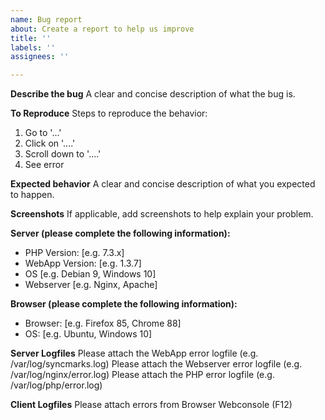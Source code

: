 ```yaml
---
name: Bug report
about: Create a report to help us improve
title: ''
labels: ''
assignees: ''

---
```


**Describe the bug**
A clear and concise description of what the bug is.

**To Reproduce**
Steps to reproduce the behavior:
1. Go to '...'
2. Click on '....'
3. Scroll down to '....'
4. See error

**Expected behavior**
A clear and concise description of what you expected to happen.

**Screenshots**
If applicable, add screenshots to help explain your problem.

**Server (please complete the following information):**
 - PHP Version: [e.g. 7.3.x]
 - WebApp Version: [e.g. 1.3.7]
 - OS [e.g. Debian 9, Windows 10]
 - Webserver [e.g. Nginx, Apache]

**Browser (please complete the following information):**
 - Browser: [e.g. Firefox 85, Chrome 88]
 - OS: [e.g. Ubuntu, Windows 10]

**Server Logfiles**
Please attach the WebApp error logfile (e.g. /var/log/syncmarks.log)
Please attach the Webserver error logfile (e.g. /var/log/nginx/error.log)
Please attach the PHP error logfile (e.g. /var/log/php/error.log)

**Client Logfiles**
Please attach errors from Browser Webconsole (F12)
